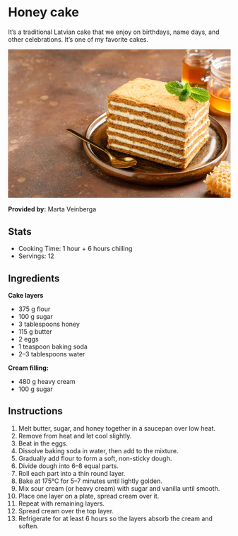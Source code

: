 # Honey cake
It’s a traditional Latvian cake that we enjoy on birthdays, name days, and other celebrations.
It’s one of my favorite cakes.

![HoneyCake](../img/HoneyCake.jpg)

**Provided by:** Marta Veinberga

## Stats
- Cooking Time: 1 hour + 6 hours chilling
- Servings: 12

## Ingredients
**Cake layers**
- 375 g flour
- 100 g sugar
- 3 tablespoons honey
- 115 g butter
- 2 eggs
- 1 teaspoon baking soda
- 2–3 tablespoons water

**Cream filling:**
- 480 g heavy cream
- 100 g sugar

## Instructions
1. Melt butter, sugar, and honey together in a saucepan over low heat.
2. Remove from heat and let cool slightly.
3. Beat in the eggs.
4. Dissolve baking soda in water, then add to the mixture.
5. Gradually add flour to form a soft, non-sticky dough.
6. Divide dough into 6–8 equal parts.
7. Roll each part into a thin round layer.
8. Bake at 175°C for 5–7 minutes until lightly golden.
9. Mix sour cream (or heavy cream) with sugar and vanilla until smooth.
10. Place one layer on a plate, spread cream over it.
11. Repeat with remaining layers.
12. Spread cream over the top layer.
13. Refrigerate for at least 6 hours so the layers absorb the cream and soften.